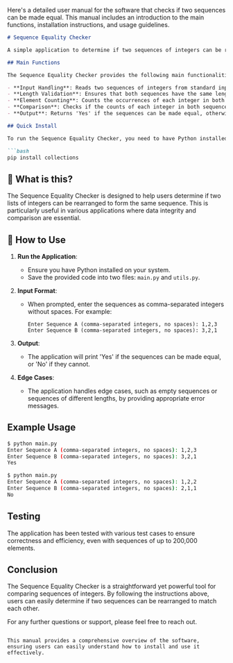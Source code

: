 Here's a detailed user manual for the software that checks if two sequences can be made equal. This manual includes an introduction to the main functions, installation instructions, and usage guidelines.

```markdown
# Sequence Equality Checker

A simple application to determine if two sequences of integers can be rearranged to match each other.

## Main Functions

The Sequence Equality Checker provides the following main functionalities:

- **Input Handling**: Reads two sequences of integers from standard input.
- **Length Validation**: Ensures that both sequences have the same length.
- **Element Counting**: Counts the occurrences of each integer in both sequences.
- **Comparison**: Checks if the counts of each integer in both sequences are the same.
- **Output**: Returns 'Yes' if the sequences can be made equal, otherwise returns 'No'.

## Quick Install

To run the Sequence Equality Checker, you need to have Python installed on your machine. You can install the required dependencies using pip:

```bash
pip install collections
```

## 🤔 What is this?

The Sequence Equality Checker is designed to help users determine if two lists of integers can be rearranged to form the same sequence. This is particularly useful in various applications where data integrity and comparison are essential.

## 📖 How to Use

1. **Run the Application**:
   - Ensure you have Python installed on your system.
   - Save the provided code into two files: `main.py` and `utils.py`.

2. **Input Format**:
   - When prompted, enter the sequences as comma-separated integers without spaces. For example:
     ```
     Enter Sequence A (comma-separated integers, no spaces): 1,2,3
     Enter Sequence B (comma-separated integers, no spaces): 3,2,1
     ```

3. **Output**:
   - The application will print 'Yes' if the sequences can be made equal, or 'No' if they cannot.

4. **Edge Cases**:
   - The application handles edge cases, such as empty sequences or sequences of different lengths, by providing appropriate error messages.

## Example Usage

```bash
$ python main.py
Enter Sequence A (comma-separated integers, no spaces): 1,2,3
Enter Sequence B (comma-separated integers, no spaces): 3,2,1
Yes

$ python main.py
Enter Sequence A (comma-separated integers, no spaces): 1,2,2
Enter Sequence B (comma-separated integers, no spaces): 2,1,1
No
```

## Testing

The application has been tested with various test cases to ensure correctness and efficiency, even with sequences of up to 200,000 elements.

## Conclusion

The Sequence Equality Checker is a straightforward yet powerful tool for comparing sequences of integers. By following the instructions above, users can easily determine if two sequences can be rearranged to match each other.

For any further questions or support, please feel free to reach out.
```

This manual provides a comprehensive overview of the software, ensuring users can easily understand how to install and use it effectively.